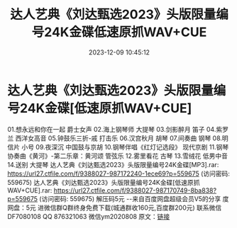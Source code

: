 ﻿---
title: 达人艺典《刘达甄选2023》头版限量编号24K金碟低速原抓WAV+CUE
date: 2023-12-09 10:45:12
categories: 新碟专辑、稀有等精品
tags: 华语中文
---
# 达人艺典《刘达甄选2023》头版限量编号24K金碟[低速原抓WAV+CUE]

01.想永远和你在一起 爵士女声
02.海上钢琴师 大提琴
03.剑影醉月 笛子
04.紫罗兰 西洋女高音
05.钟鼓乐三折-戚 打击乐
06.汉宫秋月 胡琴
07.间奏曲 钢琴
08.明信片 小号
09.夜深沉 中国鼓与京胡
10.钢琴伴唱《红灯记选段》 现代京剧
11.钢琴协奏曲《黄河》-第二乐章：黄河颂 管弦乐
12.雾里看花 古琴
13.雪绒花 低男中音
14.送别 大提琴
达人艺典《刘达甄选2023》头版限量编号24K金碟[MP3].rar:
https://url27.ctfile.com/f/9388027-987172240-1ece69?p=559675
(访问密码: 559675)
达人艺典《刘达甄选2023》头版限量编号24K金碟[低速原抓WAV+CUE].rar: https://url27.ctfile.com/f/9388027-987170749-8ba838?p=559675
(访问密码: 559675)
解压码5元
--来自百度网盘超级会员V5的分享
度网盘：5元
进微信群Q群终身免费下载(城通群收160元,百度群200元)
联系微信DF7080108 QQ 876321063
微信ym2020808
原文：[链接](https://blog.sina.com.cn/s/blog_1647c7e76010313x2.html)